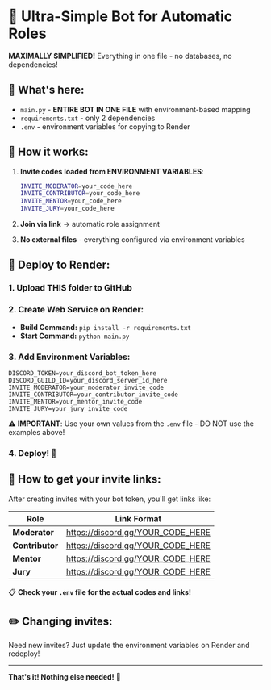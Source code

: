 # 🤖 Ultra-Simple Bot for Automatic Roles

**MAXIMALLY SIMPLIFIED!** Everything in one file - no databases, no dependencies!

## 📁 What's here:

- `main.py` - **ENTIRE BOT IN ONE FILE** with environment-based mapping
- `requirements.txt` - only 2 dependencies  
- `.env` - environment variables for copying to Render

## 🎯 How it works:

1. **Invite codes loaded from ENVIRONMENT VARIABLES**:
   ```bash
   INVITE_MODERATOR=your_code_here
   INVITE_CONTRIBUTOR=your_code_here  
   INVITE_MENTOR=your_code_here
   INVITE_JURY=your_code_here
   ```

2. **Join via link** → automatic role assignment
3. **No external files** - everything configured via environment variables

## 🚀 Deploy to Render:

### 1. Upload THIS folder to GitHub

### 2. Create Web Service on Render:
- **Build Command:** `pip install -r requirements.txt`
- **Start Command:** `python main.py`

### 3. Add Environment Variables:
```
DISCORD_TOKEN=your_discord_bot_token_here
DISCORD_GUILD_ID=your_discord_server_id_here
INVITE_MODERATOR=your_moderator_invite_code
INVITE_CONTRIBUTOR=your_contributor_invite_code
INVITE_MENTOR=your_mentor_invite_code
INVITE_JURY=your_jury_invite_code
```

⚠️ **IMPORTANT**: Use your own values from the `.env` file - DO NOT use the examples above!

### 4. Deploy! 🎉

## 🔗 How to get your invite links:

After creating invites with your bot token, you'll get links like:

| Role | Link Format |
|------|-------------|
| **Moderator** | https://discord.gg/YOUR_CODE_HERE |
| **Contributor** | https://discord.gg/YOUR_CODE_HERE |
| **Mentor** | https://discord.gg/YOUR_CODE_HERE |
| **Jury** | https://discord.gg/YOUR_CODE_HERE |

📋 **Check your `.env` file for the actual codes and links!**

## ✏️ Changing invites:

Need new invites? Just update the environment variables on Render and redeploy!

---

**That's it! Nothing else needed!** 🚀

